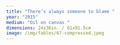 ```yaml
---
title: "There’s always someone to blame "
year: "2015"
medium: "Oil on canvas "
dimensions: 24x36in. / 61x91.5cm
image: /img/fables/67-compressed.jpeg
---
```




